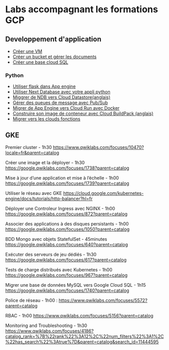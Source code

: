 # Labs accompagnant les formations GCP 

## Developpement d'application

- [Créer une VM](creer-vm-linux-avec-apache.md)
- [Créer un bucket et gérer les documents](create-storage-bucket.md)
- [Créer une base cloud SQL](cloud-sql/readme.md)

### Python
- [Utiliser flask dans App engine](https://codelabs.developers.google.com/codelabs/cloud-gae-python-migrate-1-flask?hl=fr#0)
- [Utiliser Next Database avec votre appli python](https://codelabs.developers.google.com/codelabs/cloud-gae-python-migrate-2-cloudndb?hl=fr#0)
- [Miggrer de NDB vers Cloud Datastore(anglais)](https://codelabs.developers.google.com/codelabs/cloud-gae-python-migrate-3-datastore#0)
- [Gérer des queues de message avec Pub/Sub](https://codelabs.developers.google.com/codelabs/cloud-gae-python-migrate-19-pubsub#2)
- [Migrer de App Engine vers Cloud Run avec Docker](https://codelabs.developers.google.com/codelabs/cloud-gae-python-migrate-4-rundocker?hl=fr#0)
- [Construire son image de conteneur avec Cloud BuildPack (anglais)](https://codelabs.developers.google.com/codelabs/cloud-gae-python-migrate-5-runbldpks?hl=en#0)
- [Migrer vers les clouds fonctions](https://codelabs.developers.google.com/codelabs/cloud-gae-python-migrate-11-functions?hl=en#0)


## GKE 

Premier cluster  - 1h30
https://www.qwiklabs.com/focuses/10470?locale=fr&parent=catalog 

Créer une image et la déployer - 1h30 
https://google.qwiklabs.com/focuses/1738?parent=catalog 


Mise à jour d’une application et mise à l’échelle - 1h00
https://google.qwiklabs.com/focuses/1739?parent=catalog

Utiliser le réseau avec GKE 
https://cloud.google.com/kubernetes-engine/docs/tutorials/http-balancer?hl=fr 

Déployer une Controleur Ingress avec NGINX - 1h00
https://google.qwiklabs.com/focuses/872?parent=catalog


Associer des applications à des disques persistants - 1h00
https://google.qwiklabs.com/focuses/1050?parent=catalog 

BDD Mongo avec objets StatefulSet - 45minutes
https://google.qwiklabs.com/focuses/640?parent=catalog 

Exécuter des serveurs de jeu dédiés - 1h30
https://google.qwiklabs.com/focuses/617?parent=catalog 

Tests de charge distribués avec Kubernetes - 1h00
https://google.qwiklabs.com/focuses/967?parent=catalog 

Migrer une base de données MySQL vers Google Cloud SQL - 1h15
https://google.qwiklabs.com/focuses/1740?parent=catalog 

Police de réseau - 1h00 :
https://www.qwiklabs.com/focuses/5572?parent=catalog 

RBAC - 1h00
https://www.qwiklabs.com/focuses/5156?parent=catalog 

Monitoring and Troubleshooting - 1h30
https://www.qwiklabs.com/focuses/4186?catalog_rank=%7B%22rank%22%3A12%2C%22num_filters%22%3A1%2C%22has_search%22%3Atrue%7D&parent=catalog&search_id=11444595 
